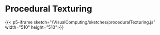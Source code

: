 # Procedural Texturing


{{< p5-iframe sketch="/VisualComputing/sketches/proceduralTexturing.js" width="510" height="510">}}